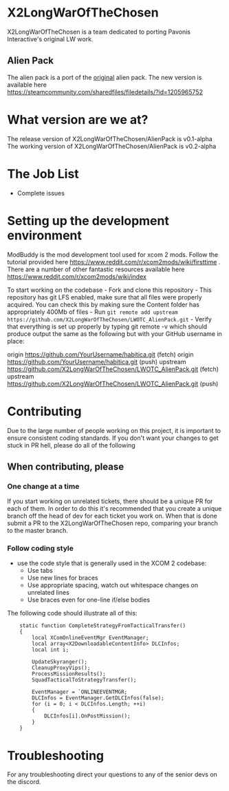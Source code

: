 # X2LongWarOfTheChosen
X2LongWarOfTheChosen is a team dedicated to porting Pavonis Interactive's
original LW work.

## Alien Pack
The alien pack is a port of the
[original](https://steamcommunity.com/sharedfiles/filedetails/?id=577474474)
alien pack. The new version is available here  
https://steamcommunity.com/sharedfiles/filedetails/?id=1205965752
# What version are we at?
The release version of X2LongWarOfTheChosen/AlienPack is v0.1-alpha
The working version of X2LongWarOfTheChosen/AlienPack is v0.2-alpha

# The Job List
* Complete issues

# Setting up the development environment
ModBuddy is the mod development tool used for xcom 2 mods. Follow the tutorial
provided here https://www.reddit.com/r/xcom2mods/wiki/firsttime . There are a
number of other fantastic resources available here
https://www.reddit.com/r/xcom2mods/wiki/index

To start working on the codebase
    - Fork and clone this repository
    - This repository has git LFS enabled, make sure that all files were properly
    acquired. You can check this by making sure the Content folder has appropriately 400Mb of files
    - Run `git remote add upstream https://github.com/X2LongWarOfTheChosen/LWOTC_AlienPack.git`
    - Verify that everything is set up properly by typing git remote -v which should produce output the same as the following but with your GitHub username in place:

  origin   https://github.com/YourUsername/habitica.git (fetch)
  origin   https://github.com/YourUsername/habitica.git (push)
  upstream https://github.com/X2LongWarOfTheChosen/LWOTC_AlienPack.git (fetch)
  upstream https://github.com/X2LongWarOfTheChosen/LWOTC_AlienPack.git (push)

# Contributing
Due to the large number of people working on this project, it is important to
ensure consistent coding standards. If you don't want your changes to get stuck
in PR hell, please do all of the following

## When contributing, please
### One change at a time
If you start working on unrelated tickets, there should be a unique PR for each
of them. In order to do this it's recommended that you create a unique branch
off the head of dev for each ticket you work on. When that is done submit a PR to
the X2LongWarOfTheChosen repo, comparing your branch to the master branch.

### Follow coding style
* use the code style that is generally used in the XCOM 2 codebase:
  * Use tabs
  * Use new lines for braces
  * Use appropriate spacing, watch out whitespace changes on unrelated lines
  * Use braces even for one-line if/else bodies

The following code should illustrate all of this:
```
    static function CompleteStrategyFromTacticalTransfer()
    {
    	local XComOnlineEventMgr EventManager;
    	local array<X2DownloadableContentInfo> DLCInfos;
    	local int i;

    	UpdateSkyranger();
    	CleanupProxyVips();
    	ProcessMissionResults();
    	SquadTacticalToStrategyTransfer();

    	EventManager = `ONLINEEVENTMGR;
    	DLCInfos = EventManager.GetDLCInfos(false);
    	for (i = 0; i < DLCInfos.Length; ++i)
    	{
    		DLCInfos[i].OnPostMission();
    	}
    }
```

# Troubleshooting
For any troubleshooting direct your questions to any of the senior devs on the
discord.
